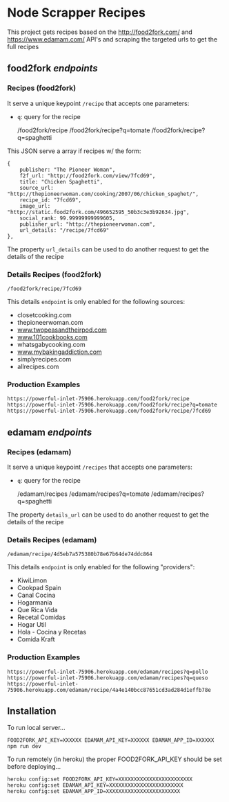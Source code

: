 # Node Scrapper Recipes

This project gets recipes based on the http://food2fork.com/ and https://www.edamam.com/ API's and scraping the targeted urls to get the full recipes

## food2fork _endpoints_

### Recipes (food2fork)

It serve a unique keypoint `/recipe` that accepts one parameters:
- `q`: query for the recipe

    /food2fork/recipe
    /food2fork/recipe?q=tomate
    /food2fork/recipe?q=spaghetti

This JSON serve a array if recipes w/ the form:

    {
        publisher: "The Pioneer Woman",
        f2f_url: "http://food2fork.com/view/7fcd69",
        title: "Chicken Spaghetti",
        source_url: "http://thepioneerwoman.com/cooking/2007/06/chicken_spaghet/",
        recipe_id: "7fcd69",
        image_url: "http://static.food2fork.com/496652595_50b3c3e3b92634.jpg",
        social_rank: 99.99999999999605,
        publisher_url: "http://thepioneerwoman.com",
        url_details: "/recipe/7fcd69"
    },

The property `url_details` can be used to do another request to get the details of the recipe

### Details Recipes (food2fork)

    /food2fork/recipe/7fcd69

This details `endpoint` is only enabled for the following sources:

- closetcooking.com
- thepioneerwoman.com
- www.twopeasandtheirpod.com
- www.101cookbooks.com
- whatsgabycooking.com
- www.mybakingaddiction.com
- simplyrecipes.com
- allrecipes.com

### Production Examples

    https://powerful-inlet-75906.herokuapp.com/food2fork/recipe
    https://powerful-inlet-75906.herokuapp.com/food2fork/recipe?q=tomate
    https://powerful-inlet-75906.herokuapp.com/food2fork/recipe/7fcd69

## edamam _endpoints_

### Recipes (edamam)

It serve a unique keypoint `/recipes` that accepts one parameters:
- `q`: query for the recipe

    /edamam/recipes
    /edamam/recipes?q=tomate
    /edamam/recipes?q=spaghetti

The property `details_url` can be used to do another request to get the details of the recipe

### Details Recipes (edamam)

    /edamam/recipe/4d5eb7a575380b78e67b64de74ddc864

This details `endpoint` is only enabled for the following "providers":

- KiwiLimon
- Cookpad Spain
- Canal Cocina
- Hogarmania
- Que Rica Vida
- Recetal Comidas
- Hogar Util
- Hola - Cocina y Recetas
- Comida Kraft

### Production Examples

    https://powerful-inlet-75906.herokuapp.com/edamam/recipes?q=pollo
    https://powerful-inlet-75906.herokuapp.com/edamam/recipes?q=queso
    https://powerful-inlet-75906.herokuapp.com/edamam/recipe/4a4e140bcc87651cd3ad284d1effb78e


## Installation

To run local server...

    FOOD2FORK_API_KEY=XXXXXX EDAMAM_API_KEY=XXXXXX EDAMAM_APP_ID=XXXXXX npm run dev

To run remotely (in heroku) the proper FOOD2FORK_API_KEY should be set before deploying...

    heroku config:set FOOD2FORK_API_KEY=XXXXXXXXXXXXXXXXXXXXXXXX
    heroku config:set EDAMAM_API_KEY=XXXXXXXXXXXXXXXXXXXXXXXX
    heroku config:set EDAMAM_APP_ID=XXXXXXXXXXXXXXXXXXXXXXXX
